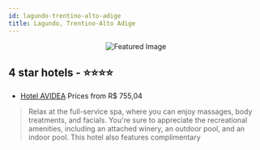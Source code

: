 ```yaml
---
id: lagundo-trentino-alto-adige
title: Lagundo, Trentino-Alto Adige
---
```


<center><img src="https://i.travelapi.com/hotels/5000000/4890000/4886800/4886713/d56a1f31_z.jpg" alt="Featured Image" /></center>


##  4 star hotels - ⭐️⭐️⭐️⭐️

-    [Hotel AVIDEA](https://us.hurb.com/hotels/lagundo/hotel-avidea-JNP-JP505989?cmp=18055) Prices from R$ 755,04
   > Relax at the full-service spa, where you can enjoy massages, body treatments, and facials. You're sure to appreciate the recreational amenities, including an attached winery, an outdoor pool, and an indoor pool. This hotel also features complimentary
